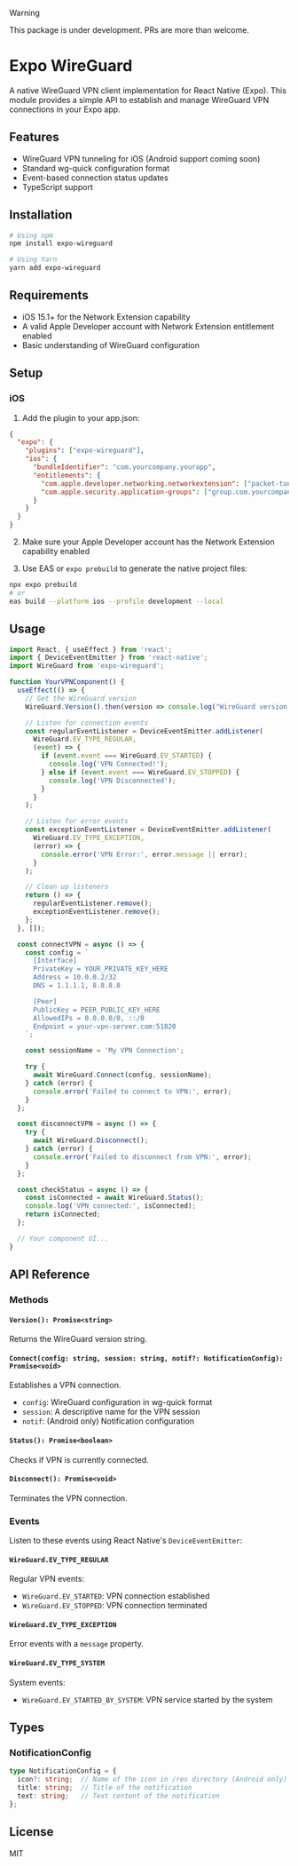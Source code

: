 > [!WARNING]
> This package is under development. PRs are more than welcome.

# Expo WireGuard

A native WireGuard VPN client implementation for React Native (Expo). This module provides a simple API to establish and manage WireGuard VPN connections in your Expo app.

## Features

- WireGuard VPN tunneling for iOS (Android support coming soon)
- Standard wg-quick configuration format
- Event-based connection status updates
- TypeScript support

## Installation

```bash
# Using npm
npm install expo-wireguard

# Using Yarn
yarn add expo-wireguard
```

## Requirements

- iOS 15.1+ for the Network Extension capability
- A valid Apple Developer account with Network Extension entitlement enabled
- Basic understanding of WireGuard configuration

## Setup

### iOS

1. Add the plugin to your app.json:

```json
{
  "expo": {
    "plugins": ["expo-wireguard"],
    "ios": {
      "bundleIdentifier": "com.yourcompany.yourapp",
      "entitlements": {
        "com.apple.developer.networking.networkextension": ["packet-tunnel-provider"],
        "com.apple.security.application-groups": ["group.com.yourcompany.yourapp"]
      }
    }
  }
}
```

2. Make sure your Apple Developer account has the Network Extension capability enabled

3. Use EAS or `expo prebuild` to generate the native project files:

```bash
npx expo prebuild
# or
eas build --platform ios --profile development --local
```

## Usage

```javascript
import React, { useEffect } from 'react';
import { DeviceEventEmitter } from 'react-native';
import WireGuard from 'expo-wireguard';

function YourVPNComponent() {
  useEffect(() => {
    // Get the WireGuard version
    WireGuard.Version().then(version => console.log("WireGuard version:", version));

    // Listen for connection events
    const regularEventListener = DeviceEventEmitter.addListener(
      WireGuard.EV_TYPE_REGULAR,
      (event) => {
        if (event.event === WireGuard.EV_STARTED) {
          console.log('VPN Connected!');
        } else if (event.event === WireGuard.EV_STOPPED) {
          console.log('VPN Disconnected');
        }
      }
    );

    // Listen for error events
    const exceptionEventListener = DeviceEventEmitter.addListener(
      WireGuard.EV_TYPE_EXCEPTION,
      (error) => {
        console.error('VPN Error:', error.message || error);
      }
    );

    // Clean up listeners
    return () => {
      regularEventListener.remove();
      exceptionEventListener.remove();
    };
  }, []);

  const connectVPN = async () => {
    const config = `
      [Interface]
      PrivateKey = YOUR_PRIVATE_KEY_HERE
      Address = 10.0.0.2/32
      DNS = 1.1.1.1, 8.8.8.8

      [Peer]
      PublicKey = PEER_PUBLIC_KEY_HERE
      AllowedIPs = 0.0.0.0/0, ::/0
      Endpoint = your-vpn-server.com:51820
    `;

    const sessionName = 'My VPN Connection';

    try {
      await WireGuard.Connect(config, sessionName);
    } catch (error) {
      console.error('Failed to connect to VPN:', error);
    }
  };

  const disconnectVPN = async () => {
    try {
      await WireGuard.Disconnect();
    } catch (error) {
      console.error('Failed to disconnect from VPN:', error);
    }
  };

  const checkStatus = async () => {
    const isConnected = await WireGuard.Status();
    console.log('VPN connected:', isConnected);
    return isConnected;
  };

  // Your component UI...
}
```

## API Reference

### Methods

#### `Version(): Promise<string>`

Returns the WireGuard version string.

#### `Connect(config: string, session: string, notif?: NotificationConfig): Promise<void>`

Establishes a VPN connection.

- `config`: WireGuard configuration in wg-quick format 
- `session`: A descriptive name for the VPN session
- `notif`: (Android only) Notification configuration

#### `Status(): Promise<boolean>`

Checks if VPN is currently connected.

#### `Disconnect(): Promise<void>`

Terminates the VPN connection.

### Events

Listen to these events using React Native's `DeviceEventEmitter`:

#### `WireGuard.EV_TYPE_REGULAR`

Regular VPN events:
- `WireGuard.EV_STARTED`: VPN connection established
- `WireGuard.EV_STOPPED`: VPN connection terminated

#### `WireGuard.EV_TYPE_EXCEPTION`

Error events with a `message` property.

#### `WireGuard.EV_TYPE_SYSTEM`

System events:
- `WireGuard.EV_STARTED_BY_SYSTEM`: VPN service started by the system

## Types

### NotificationConfig

```typescript
type NotificationConfig = {
  icon?: string;  // Name of the icon in /res directory (Android only)
  title: string;  // Title of the notification 
  text: string;   // Text content of the notification
};
```

## License

MIT
